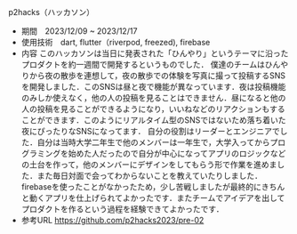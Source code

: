 p2hacks（ハッカソン）
- 期間　2023/12/09 ~ 2023/12/17
- 使用技術　dart, flutter（riverpod, freezed), firebase
- 内容
このハッカソンは当日に発表された「ひんやり」というテーマに沿ったプロダクトを約一週間で開発するというものでした．
僕達のチームはひんやりから夜の散歩を連想して，夜の散歩での体験を写真に撮って投稿するSNSを開発しました．このSNSは昼と夜で機能が異なっています．夜は投稿機能のみしか使えなく，他の人の投稿を見ることはできません．昼になると他の人の投稿を見ることができるようになり，いいねなどのリアクションもすることができます．このようにリアルタイム型のSNSではないため落ち着いた夜にぴったりなSNSになってます．
自分の役割はリーダーとエンジニアでした．自分は当時大学二年生で他のメンバーは一年生で，大学入ってからプログラミングを始めた人だったので自分が中心になってアプリのロジックなどの土台を作って，他のメンバーにデザインをしてもらう形で作業を進めました．また毎日対面で会ってわからないことを教えていたりしました．
firebaseを使ったことがなかったため，少し苦戦しましたが最終的にきちんと動くアプリを仕上げられてよかったです．またチームでアイデアを出してプロダクトを作るという過程を経験できてよかったです．
- 参考URL
https://github.com/p2hacks2023/pre-02